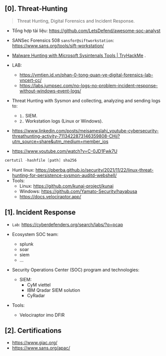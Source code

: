 ## [0]. Threat-Hunting

> Threat Hunting, Digital Forensics and Incident Response.

- Tổng hợp tài liệu: https://github.com/LetsDefend/awesome-soc-analyst
- SANSec Forensics 508 `sansfor@siftworkstation`: https://www.sans.org/tools/sift-workstation/
- [Malware Hunting with Microsoft Sysintenals Tools | TryHackMe](https://www.youtube.com/watch?v=owAOHsLyD3Y) .
- LAB:
	- https://vmtien.id.vn/phan-0-tong-quan-ve-digital-forensics-lab-vncert-cc/
	- https://labs.jumpsec.com/no-logs-no-problem-incident-response-without-windows-event-logs/
- Threat Hunting with Sysmon and collecting, analyzing and sending logs to:
  * `1.` SIEM.
  * `2.` Workstation logs (Linux or Windows).
- https://www.linkedin.com/posts/meisameslahi_youtube-cybersecurity-threathunting-activity-7113422873146359808-CHjj?utm_source=share&utm_medium=member_ios

- https://www.youtube.com/watch?v=C-0JD1Fwk7U

```ps1
certutil -hashfile [path] sha256
```

- Hunt linux: https://pberba.github.io/security/2021/11/22/linux-threat-hunting-for-persistence-sysmon-auditd-webshell/
- Tools:
  - Linux: https://github.com/kunai-project/kunai
  - Windows: https://github.com/Yamato-Security/hayabusa
  - https://docs.velociraptor.app/
  
## [1]. Incident Response
- `Lab`: https://cyberdefenders.org/search/labs/?q=pcap
- Ecosystem SOC team:
  - splunk
  - soar
  - siem
  - ...
- Security Operations Center (SOC) program and technologies:
  * SIEM:
    + CyM viettel
    + IBM Qradar SIEM solution
    + CyRadar 

- Tools:
   * Velociraptor imo DFIR

## [2]. Certifications
- https://www.giac.org/
- https://www.sans.org/apac/
